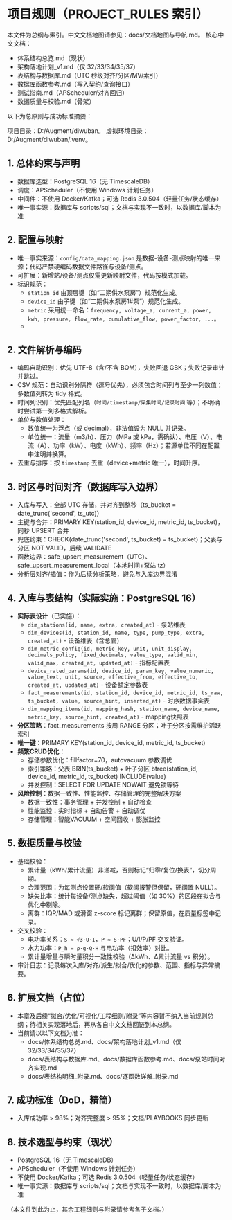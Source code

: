 # 项目规则（PROJECT_RULES 索引）

本文件为总纲与索引。中文文档地图请参见：docs/文档地图与导航.md。
核心中文文档：

- 体系结构总览.md（现状）
- 架构落地计划_v1.md（仅 32/33/34/35/37）
- 表结构与数据库.md（UTC 秒级对齐/分区/MV/索引）
- 数据库函数参考.md（写入契约/查询接口）
- 测试指南.md（APScheduler/对齐回归）
- 数据质量与校验.md（骨架）

以下为总原则与成功标准摘要：

项目目录：D:/Augment/diwuban。
虚拟环境目录：D:/Augment/diwuban/.venv。

## 1. 总体约束与声明

- 数据库选型：PostgreSQL 16（无 TimescaleDB）
- 调度：APScheduler（不使用 Windows 计划任务）
- 中间件：不使用 Docker/Kafka；可选 Redis 3.0.504（轻量任务/状态缓存）
- 唯一事实源：数据库与 scripts/sql；文档与实现不一致时，以数据库/脚本为准

## 2. 配置与映射

- 唯一事实来源：`config/data_mapping.json` 是数据-设备-测点映射的唯一来源；代码严禁硬编码数据文件路径与设备/测点。
- 可扩展：新增站/设备/测点仅需更新映射文件，代码按模式加载。
- 标识规范：
  - `station_id` 由顶层键（如“二期供水泵房”）规范化生成。
  - `device_id` 由子键（如“二期供水泵房1#泵”）规范化生成。
  - `metric` 采用统一命名：`frequency, voltage_a, current_a, power, kwh, pressure, flow_rate, cumulative_flow, power_factor, ...`。
  -

## 2. 文件解析与编码

- 编码自动识别：优先 UTF-8（含/不含 BOM），失败回退 GBK；失败记录审计并跳过。
- CSV 规范：自动识别分隔符（逗号优先），必须包含时间列与至少一列数值；多数值列转为 tidy 格式。
- 时间列识别：优先匹配列名（`时间/timestamp/采集时间/记录时间` 等）；不明确时尝试第一列多格式解析。
- 单位与数值处理：
  - 数值统一为浮点（或 decimal），非法值设为 NULL 并记录。
  - 单位统一：流量（m3/h）、压力（MPa 或 kPa，需确认）、电压（V）、电流（A）、功率（kW）、电度（kWh）、频率（Hz）；若源单位不同在配置中注明并换算。
- 去重与排序：按 `timestamp` 去重（device+metric 唯一），时间升序。

## 3. 时区与时间对齐（数据库写入边界）

- 入库与写入：全部 UTC 存储，并对齐到整秒（ts_bucket = date_trunc('second', ts_utc)）
- 主键与合并：PRIMARY KEY(station_id, device_id, metric_id, ts_bucket)，同秒 UPSERT 合并
- 兜底约束：CHECK(date_trunc('second', ts_bucket) = ts_bucket)；父表与分区 NOT VALID，后续 VALIDATE
- 函数边界：safe_upsert_measurement（UTC）、safe_upsert_measurement_local（本地时间+泵站 tz）
- 分析层对齐/插值：作为后续分析策略，避免与入库边界混淆

## 4. 入库与表结构（实际实施：PostgreSQL 16）

- **实际表设计**（已实施）：
  - `dim_stations(id, name, extra, created_at)` - 泵站维表
  - `dim_devices(id, station_id, name, type, pump_type, extra, created_at)` - 设备维表（含总管）
  - `dim_metric_config(id, metric_key, unit, unit_display, decimals_policy, fixed_decimals, value_type, valid_min, valid_max, created_at, updated_at)` - 指标配置表
  - `device_rated_params(id, device_id, param_key, value_numeric, value_text, unit, source, effective_from, effective_to, created_at, updated_at)` - 设备额定参数表
  - `fact_measurements(id, station_id, device_id, metric_id, ts_raw, ts_bucket, value, source_hint, inserted_at)` - 时序数据事实表
  - `dim_mapping_items(id, mapping_hash, station_name, device_name, metric_key, source_hint, created_at)` - mapping快照表
- **分区策略**：fact_measurements 按周 RANGE 分区；叶子分区按需维护活跃索引
- **唯一键**：PRIMARY KEY(station_id, device_id, metric_id, ts_bucket)
- **频繁CRUD优化**：
  - 存储参数优化：fillfactor=70，autovacuum 参数调优
  - 索引策略：父表 BRIN(ts_bucket) + 叶子分区 btree(station_id, device_id, metric_id, ts_bucket) INCLUDE(value)
  - 并发控制：SELECT FOR UPDATE NOWAIT 避免锁等待
- **风险控制**：数据一致性、性能监控、存储管理的完整解决方案
  - 数据一致性：事务管理 + 并发控制 + 自动检查
  - 性能监控：实时指标 + 自动告警 + 自动调优
  - 存储管理：智能VACUUM + 空间回收 + 膨胀监控

## 5. 数据质量与校验

- 基础校验：
  - 累计量（kWh/累计流量）非递减，否则标记“归零/复位/换表”，切分周期。
  - 合理范围：为每测点设置硬/软阈值（软阈报警但保留，硬阈置 NULL）。
  - 缺失比率：统计每设备/测点缺失，超过阈值（如 30%）的区段在拟合与优化中剔除。
  - 离群：IQR/MAD 或滑窗 z-score 标记离群；保留原值，在质量标签中记录。
- 交叉校验：
  - 电功率关系：`S ≈ √3·U·I`，`P ≈ S·PF`；U/I/P/PF 交叉验证。
  - 水力功率：`P_h = ρ·g·Q·H` 与电功率（扣效率）对比。
  - 累计量增量与瞬时量积分一致性校验（ΔkWh、Δ累计流量 vs 积分）。
- 审计日志：记录每次入库/对齐/派生/拟合/优化的参数、范围、指标与异常摘要。

## 6. 扩展文档（占位）

- 本章及后续“拟合/优化/可视化/工程细则/附录”等内容暂不纳入当前规则总纲；待相关实现落地后，再从各自中文文档回链到本总纲。
- 当前请以以下文档为准：
  - docs/体系结构总览.md、docs/架构落地计划_v1.md（仅 32/33/34/35/37）
  - docs/表结构与数据库.md、docs/数据库函数参考.md、docs/泵站时间对齐实现.md
  - docs/表结构明细_附录.md、docs/逐函数详解_附录.md

## 7. 成功标准（DoD，精简）

- 入库成功率 > 98%；对齐完整度 > 95%；文档/PLAYBOOKS 同步更新

## 8. 技术选型与约束（现状）

- PostgreSQL 16（无 TimescaleDB）
- APScheduler（不使用 Windows 计划任务）
- 不使用 Docker/Kafka；可选 Redis 3.0.504（轻量任务/状态缓存）
- 唯一事实源：数据库与 scripts/sql；文档与实现不一致时，以数据库/脚本为准

（本文件到此为止，其余工程细则与附录请参考各子文档。）
